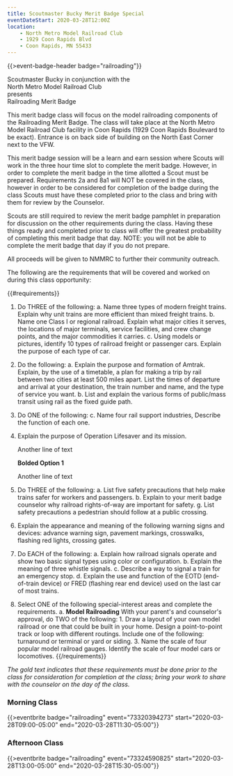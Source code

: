 ```yaml
---
title: Scoutmaster Bucky Merit Badge Special
eventDateStart: 2020-03-28T12:00Z
location:
    - North Metro Model Railroad Club
    - 1929 Coon Rapids Blvd
    - Coon Rapids, MN 55433
---
```


{{>event-badge-header badge="railroading"}}

<div class="Ta(c)">Scoutmaster Bucky in conjunction with the</div>

<div class="Ta(c) Fz(1.8em)">North Metro Model Railroad Club</div>

<div class="Ta(c)">presents</div>

<div class="Ta(c) Fz(1.8em)">Railroading Merit Badge</div>

This merit badge class will focus on the model railroading components of the Railroading Merit Badge.  The class will take place at the North Metro Model Railroad Club facility in Coon Rapids (1929 Coon Rapids Boulevard to be exact). Entrance is on back side of building on the North East Corner next to the VFW.

This merit badge session will be a learn and earn session where Scouts will work in the three hour time slot to complete the merit badge.  However, in order to complete the merit badge in the time allotted a Scout must be prepared.  Requirements 2a and 8a1 will NOT be covered in the class, however in order to be considered for completion of the badge during the class Scouts must have these completed prior to the class and bring with them for review by the Counselor.

Scouts are still required to review the merit badge pamphlet in preparation for discussion on the other requirements during the class. Having these things ready and completed prior to class will offer the greatest probability of completing this merit badge that day.  NOTE: you will not be able to complete the merit badge that day if you do not prepare.

All proceeds will be given to NMMRC to further their community outreach.

The following are the requirements that will be covered and worked on during this class opportunity:

{{#requirements}} 
1. Do THREE of the following:
    a. Name three types of modern freight trains. Explain why unit trains are more efficient than mixed freight trains.
    b. Name one Class I or regional railroad. Explain what major cities it serves, the locations of major terminals, service facilities, and crew change points, and the major commodities it carries.
    c. Using models or pictures, identify 10 types of railroad freight or passenger cars. Explain the purpose of each type of car.

2. Do the following:
    a. <span class="C(smbGold)">Explain the purpose and formation of Amtrak. Explain, by the use of a timetable, a plan for making a trip by rail between two cities at least 500 miles apart. List the times of departure and arrival at your destination, the train number and name, and the type of service you want.</span>
    b. List and explain the various forms of public/mass transit using rail as the fixed guide path.

3. Do ONE of the following:
    c. Name four rail support industries, Describe the function of each one.

4. Explain the purpose of Operation Lifesaver and its mission.

   Another line of text

   **Bolded Option 1**

   Another line of text

5. Do THREE of the following:
    a. List five safety precautions that help make trains safer for workers and passengers.
    b. Explain to your merit badge counselor why railroad rights-of-way are important for safety.
    g. List safety precautions a pedestrian should follow at a public crossing.

6. Explain the appearance and meaning of the following warning signs and devices: advance warning sign, pavement markings, crosswalks, flashing red lights, crossing gates.

7. Do EACH of the following:
    a. Explain how railroad signals operate and show two basic signal types using color or configuration.
    b. Explain the meaning of three whistle signals.
    c. Describe a way to signal a train for an emergency stop.
    d. Explain the use and function of the EOTD (end-of-train device) or FRED (flashing rear end device) used on the last car of most trains.

8. Select ONE of the following special-interest areas and complete the requirements.
    a. **Model Railroading**
        With your parent's and counselor's approval, do TWO of the following:
        1. <span class="C(smbGold)">Draw a layout of your own model railroad or one that could be built in your home. Design a point-to-point track or loop with different routings. Include one of the following: turnaround or terminal or yard or siding.</span>
        3. Name the scale of four popular model railroad gauges. Identify the scale of four model cars or locomotives.
{{/requirements}}

*The <span class="C(smbGold)">gold text</span> indicates that these requirements must be done prior to the class for consideration for completion at the class; bring your work to share with the counselor on the day of the class.*

### Morning Class

{{>eventbrite badge="railroading" event="73320394273" start="2020-03-28T09:00-05:00" end="2020-03-28T11:30-05:00"}}

### Afternoon Class

{{>eventbrite badge="railroading" event="73324590825" start="2020-03-28T13:00-05:00" end="2020-03-28T15:30-05:00"}}
